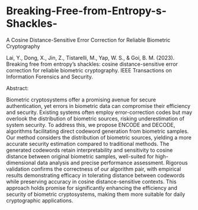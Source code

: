 # Breaking-Free-from-Entropy-s-Shackles-
  A Cosine Distance-Sensitive Error Correction for Reliable Biometric Cryptography

Lai, Y., Dong, X., Jin, Z., Tistarelli, M., Yap, W. S., & Goi, B. M. (2023). Breaking free from entropy’s shackles: cosine distance-sensitive error correction for reliable biometric cryptography. IEEE Transactions on Information Forensics and Security.


Abstract: 

Biometric cryptosystems offer a promising avenue for secure authentication, yet errors in biometric data can compromise their efficiency and security. Existing systems often employ error-correction codes but may overlook the distribution of biometric sources, risking underestimation of system security. To address this, we propose ENCODE and DECODE, algorithms facilitating direct codeword generation from biometric samples. Our method considers the distribution of biometric sources, yielding a more accurate security estimation compared to traditional methods. The generated codewords retain interpretability and sensitivity to cosine distance between original biometric samples, well-suited for high-dimensional data analysis and precise performance assessment. Rigorous validation confirms the correctness of our algorithm pair, with empirical results demonstrating efficacy in tolerating distance between codewords while preserving accuracy in cosine distance-sensitive contexts. This approach holds promise for significantly enhancing the efficiency and security of biometric cryptosystems, making them more suitable for daily cryptographic applications.
